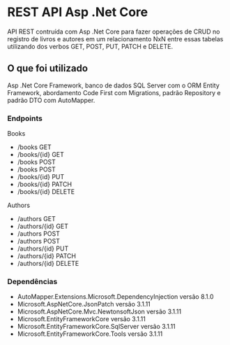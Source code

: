 # REST API Asp .Net Core
API REST contruída com Asp .Net Core para fazer operações de CRUD no registro de livros e autores em um relacionamento NxN entre essas tabelas utilizando dos verbos GET, POST, PUT, PATCH e DELETE.

## O que foi utilizado
Asp .Net Core Framework, banco de dados SQL Server com o ORM Entity Framework, abordamento Code First com Migrations, padrão Repository e padrão DTO com AutoMapper.


### Endpoints
Books
 * /books GET
 * /books/{id} GET
 * /books POST
 * /books POST
 * /books/{id} PUT
 * /books/{id} PATCH
 * /books/{id} DELETE
 
Authors
 * /authors GET
 * /authors/{id} GET
 * /authors POST
 * /authors POST
 * /authors/{id} PUT
 * /authors/{id} PATCH
 * /authors/{id} DELETE

### Dependências
* AutoMapper.Extensions.Microsoft.DependencyInjection versão 8.1.0
* Microsoft.AspNetCore.JsonPatch versão 3.1.11
* Microsoft.AspNetCore.Mvc.NewtonsoftJson versão 3.1.11
* Microsoft.EntityFrameworkCore versão 3.1.11
* Microsoft.EntityFrameworkCore.SqlServer versão 3.1.11
* Microsoft.EntityFrameworkCore.Tools versão 3.1.11
